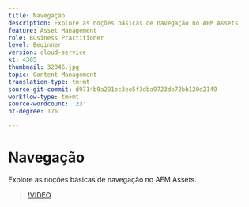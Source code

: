 ```yaml
---
title: Navegação
description: Explore as noções básicas de navegação no AEM Assets.
feature: Asset Management
role: Business Practitioner
level: Beginner
version: cloud-service
kt: 4305
thumbnail: 32046.jpg
topic: Content Management
translation-type: tm+mt
source-git-commit: d9714b9a291ec3ee5f3dba9723de72bb120d2149
workflow-type: tm+mt
source-wordcount: '23'
ht-degree: 17%

---
```



# Navegação

Explore as noções básicas de navegação no AEM Assets.

>[!VIDEO](https://video.tv.adobe.com/v/32046/?quality=12&learn=on&hidetitle=true)